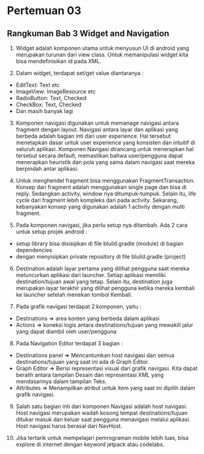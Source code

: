 # Pertemuan 03

## Rangkuman Bab 3 Widget and Navigation

1. Widget adalah komponen utama untuk menyusun UI di android yang merupakan turunan dari view class. Untuk memanipulasi widget kita bisa mendefinisikan id pada XML. 

2. Dalam widget, terdapat set/get value diantaranya :
- EditText: Text etc
- ImageView: ImageResource etc
- RadioButton: Text, Checked
- CheckBox: Text, Checked
- Dan masih banyak lagi

3. Komponen navigasi digunakan untuk memanage navigasi antara fragment dengan layout. Navigasi antara layar dan aplikasi yang berbeda adalah bagian inti dari user experience. Hal tersebut menetapkan dasar untuk user experience yang konsisten dan intuitif di seluruh aplikasi. Komponen Navigasi dirancang untuk menerapkan hal tersebut secara default, memastikan bahwa user/pengguna dapat menerapkan heuristik dan pola yang sama dalam navigasi saat mereka berpindah antar aplikasi.

4. Untuk menghendel fragment bisa menggunakan FragmentTransaction. Konsep dari fragment adalah menggunakan single page dan bisa di reply. Sedangkan activity, window nya ditumpuk-tumpuk. Selain itu, life cycle dari fragment lebih kompleks dari pada activity. Sekarang, kebanyakan konsep yang digunakan adalah 1 activity dengan multi fragment.

5. Pada komponen navigasi, jika perlu setup nya ditambah. Ada 2 cara untuk setup projek android :
- setup library bisa disisipkan di file bluild.gradle (module) di bagian dependencies 
- dengan menyisipkan private repository di file bluild.gradle (project) 

6. Destination adalah layar pertama yang dilihat pengguna saat mereka meluncurkan aplikasi dari launcher. Setiap aplikasi memiliki destination/tujuan awal yang tetap. Selain itu, destination juga merupakan layar terakhir yang dilihat pengguna ketika mereka kembali ke launcher setelah menekan tombol Kembali.

7. Pada grafik navigasi terdapat 2 komponen, yaitu :
- Destinations => area konten yang berbeda dalam aplikasi 
- Actions => koneksi logis antara destinations/tujuan yang mewakili jalur yang dapat diambil oleh user/pengguna

8. Pada Navigation Editor terdapat 3 bagian :
- Destinations panel => Mencantumkan host navigasi dan semua destinations/tujuan yang saat ini ada di Graph Editor.
- Graph Editor => Berisi representasi visual dari grafik navigasi. Kita dapat beralih antara tampilan Desain dan representasi XML yang mendasarinya dalam tampilan Teks.
- Attributes => Menampilkan atribut untuk item yang saat ini dipilih dalam grafik navigasi.

9. Salah satu bagian inti dari komponen Navigasi adalah host navigasi. Host navigasi merupakan wadah kosong tempat destinations/tujuan ditukar masuk dan keluar saat pengguna menavigasi melalui aplikasi. Host navigasi harus berasal dari NavHost.

10. Jika tertarik untuk mempelajari pemrograman mobile lebih luas, bisa explore di internet dengan keyword jetpack atau codelabs.